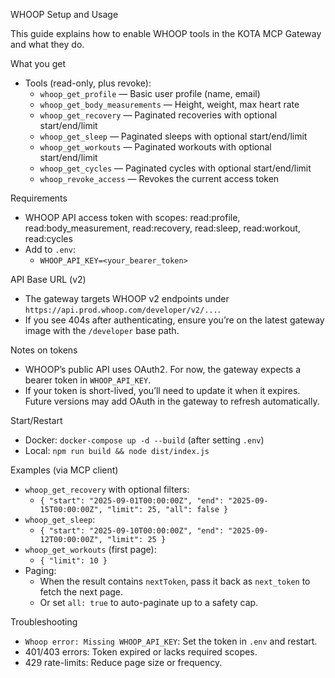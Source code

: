 WHOOP Setup and Usage

This guide explains how to enable WHOOP tools in the KOTA MCP Gateway and what they do.

What you get
- Tools (read-only, plus revoke):
  - `whoop_get_profile` — Basic user profile (name, email)
  - `whoop_get_body_measurements` — Height, weight, max heart rate
  - `whoop_get_recovery` — Paginated recoveries with optional start/end/limit
  - `whoop_get_sleep` — Paginated sleeps with optional start/end/limit
  - `whoop_get_workouts` — Paginated workouts with optional start/end/limit
  - `whoop_get_cycles` — Paginated cycles with optional start/end/limit
  - `whoop_revoke_access` — Revokes the current access token

Requirements
- WHOOP API access token with scopes: read:profile, read:body_measurement, read:recovery, read:sleep, read:workout, read:cycles
- Add to `.env`:
  - `WHOOP_API_KEY=<your_bearer_token>`

API Base URL (v2)
- The gateway targets WHOOP v2 endpoints under `https://api.prod.whoop.com/developer/v2/...`.
- If you see 404s after authenticating, ensure you’re on the latest gateway image with the `/developer` base path.

Notes on tokens
- WHOOP’s public API uses OAuth2. For now, the gateway expects a bearer token in `WHOOP_API_KEY`.
- If your token is short-lived, you’ll need to update it when it expires. Future versions may add OAuth in the gateway to refresh automatically.

Start/Restart
- Docker: `docker-compose up -d --build` (after setting `.env`)
- Local: `npm run build && node dist/index.js`

Examples (via MCP client)
- `whoop_get_recovery` with optional filters:
  - `{ "start": "2025-09-01T00:00:00Z", "end": "2025-09-15T00:00:00Z", "limit": 25, "all": false }`
- `whoop_get_sleep`:
  - `{ "start": "2025-09-10T00:00:00Z", "end": "2025-09-12T00:00:00Z", "limit": 25 }`
- `whoop_get_workouts` (first page):
  - `{ "limit": 10 }`
- Paging:
  - When the result contains `nextToken`, pass it back as `next_token` to fetch the next page.
  - Or set `all: true` to auto-paginate up to a safety cap.

Troubleshooting
- `Whoop error: Missing WHOOP_API_KEY`: Set the token in `.env` and restart.
- 401/403 errors: Token expired or lacks required scopes.
- 429 rate-limits: Reduce page size or frequency.
